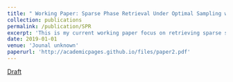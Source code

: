 ```yaml
---
title: " Working Paper: Sparse Phase Retrieval Under Optimal Sampling with Local Guarantee"
collection: publications
permalink: /publication/SPR
excerpt: 'This is my current working paper focus on retrieving sparse signals under optimal sampling complexity. We design an algorithm for sparse phase retrieval and would provide theoretical guarantee for such algorithm, which would be the first practical local algorithm with theoretical guarantee for sparse phase retrieve. Although we may need an good initialization in latter work, we think this at least provide a great first step to such sparse phase retrieval open problem.'
date: 2019-01-01
venue: 'Jounal unknown'
paperurl: 'http://academicpages.github.io/files/paper2.pdf'
---
```


[Draft](http://academicpages.github.io/files/paper2.pdf)


